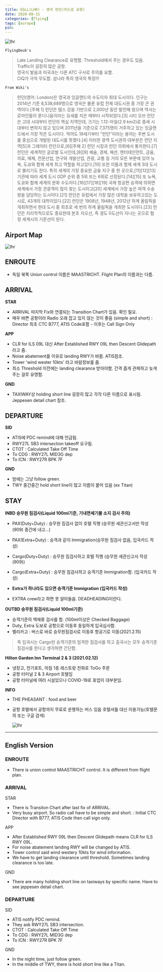 ```yaml
---
title: EGLL(LHR) - 영국 런던(히드로 공항)
date: 2020-08-31
categories: [Flying]
tags: [europe]
pin:
---
```

![lhr](/img/flying/airport/lhr.jpg)

`FlyingDeuk's`
>Late Landing Clearance로 유명함. Threshold에서 주는 경우도 있음. <br>
Traffic이 굉장히 많은 공항. <br>
영국식 발음과 미국과는 다른 ATC 구사로 주의를 요함. <br>
CIQ가 극악 무도함. 섬나라 특히 영국의 특징!!!

`From Wiki's`
>런던(영어: London)은 영국과 잉글랜드의 수도이자 최대 도시이다. 인구는 2014년 기준 8,538,689명으로 영국은 물론 유럽 전체 대도시권 중 가장 큰 권역이다.[주해 1] 런던은 템스 강을 기반으로 2,000년 동안 발전해 왔으며 역사는 로마인들이 론디니움이라는 요새를 지은 때부터 시작되었다.[3] 시티 오브 런던은 고대 시대부터 런던의 핵심 지역인데, 크기는 1.12-마일(2.9 km2)로 중세 시대부터 변하지 않고 있으며 2011년을 기준으로 7,375명이 거주하고 있는 잉글랜드에서 가장 작은 도시이다. 적어도 19세기부터 "런던"이라는 용어는 주변 도시를 중심으로 개발된 대도시를 뜻했다.[4] 이러한 광역 도시권의 대부분은 런던 지역[5]과 그레이터 런던으로,[6][주해 2] 런던 시장과 런던 의회에서 통치한다.[7]
런던은 세계적인 글로벌 도시인데,[8][9] 예술, 경제, 패션, 엔터테인먼트, 금융, 의료, 매체, 전문산업, 연구와 개발산업, 관광, 교통 등 거의 모든 부문에 있어 뉴욕, 도쿄와 함께 세계 최고 역할을 하고있다.[10] 또한 이들과 함께 세계 3대 도시로 불리기도 한다. 특히 세계의 가장 중요한 금융 지구 중 한 곳으로,[11][12][13] 기관에 따라 세계 도시 GDP 순위 중 5위 또는 6위로 선정된다.[14][15] 또 뉴욕, 도쿄와 함께 세계의 문화 수도이다.[16][17][18][19] 국제 항공편 승객에 의하면 세계에서 가장 관광객이 많이 찾는 도시이고[20] 세계에서 가장 높은 여객 수송량을 담당하는 도시이다.[21] 런던은 유럽에서 가장 많은 대학을 보유하고있는 도시로, 43개의 대학이있다.[22] 런던은 1908년, 1948년, 2012년 하계 올림픽을 개최하면서 현대 도시 중 최초로 세 번의 하계 올림픽을 개최한 도시이다.[23]
런던은 지리학적으로도 중요한데 본초 자오선, 즉 경도 0도선이 지나는 곳으로 협정 세계시의 기준선이 된다.

## Airport Map
![lhr](/img/flying/airport/lhr_ap.jpg)

## ENROUTE
- 독일 북쪽 Union control 이름은 MAASTRICHT. Flight Plan의 이름과는 다름.

## ARRIVAL
**STAR**
- ARRIVAL 마지막 Fix와 연결되는 Transition Chart가 있음. 확인 필요.
- 매우 바쁜 공항이라 Radio 오래 잡고 있지 않는 것이 좋음 (simple and short) : Director 최초 CTC B777, ATIS Code포함 - 이후는 Call Sign Only

**APP**
- CLR for ILS 09L 대신 After Established RWY 09L then Descent Glidepath라고 줌.
- Noise abatement를 이유로 landing RWY가 바뀜. ATIS참조.
- Tower 'wind wester 10kts' 라고 바람정보를 줌.
- 최소 Threshold 이전에는 landing clearance 받아야함. 간격 좁게 관제하고 늦게 주는 걸루 유명함.

**GND**
- TAXIWAY상 holding short line 굉장히 많고 각각 다른 이름으로 표시됨. Jeppesen detail chart 참조.

## DEPARTURE
**SID**
- ATIS에 PDC remind에 대해 언급됨.
- RWY27L SB3 intersection takeoff 요구됨.
- CTOT : Calculated Take Off Time
- To CDG : RWY27L MID3G dep
- To ICN : RWY27R BPK 7F

**GND**
- 밤에는 그냥 follow green.
- TWY 중간중간 hold short line이 많고 이름이 붙어 있음 (ex Titan)

## STAY
**INBD 승무원 짐검사(Liquid 100ml기준, 기내면세기물 소지 검사 주의)**
- PAX(Duty+Duty) : 승무원 짐검사 없이 호텔 직행 (승무원 세관신고서만 작성(909) 중간에 내고...)
- PAX(Extra+Duty) : 승객과 같이 Immigration(승무원 짐검사 없음, 입국카드 작성)
- Cargo(Duty+Duty) : 승무원 짐검사하고 호텔 직행 (승무원 세관신고서 작성(909))
- Cargo(Extra+Duty) : 승무원 짐검사하고 승객기준 Immigration함. (입국카드 작성)

- **Extra가 하나라도 있으면 승객기준 Immigration (입국카드 작성)**
- EXTRA crew라고 하면 못 알아들음. DEADHEADING이란다.

**OUTBD 승무원 짐검사(Liquid 100ml기준)**
- 승객기준의 액체류 검사를 함. (100ml이상은 Checked Baggage)
- Duty, Extra 도보로 공항으로 이동후 동일하게 입국심사함.
- 벨리카고 : 버스로 바로 승무원짐검사로 이동후 항공기로 이동(2021.2.15)
> 즉 입국시는 Cargo만 승객기준의 엄격한 짐검사를 하고 출국시는 모두 승객기준 짐검사를 한다고 생각하면 간단함.


**Hilton Garden Inn Terminal 2 & 3 (2021.02.12)**
- 냉장고, 전기포트, 아침 1층 레스토랑 전화로 ToGo 주문
- 공항 터미널 2 & 3 Airport 호텔임
- 공항 터미널에 여러 시설있으나 COVID-19로 휴업이 대부분임.

**INFO**
- THE PHEASANT : food and beer
- 공항 호텔에서 공항까지 무료로 운행하는 버스 있음 호텔셔틀 대신 이용가능(호텔문의 또는 구글 검색)

  ![lhr](/img/flying/airport/lhr-info.jpg)

--------
## English Version
### ENROUTE
- There is union control MAASTRICHT control. It is different from flight plan.

### ARRIVAL
STAR
- There is Transiton Chart after last fix of ARRIVAL.
- Very busy airport. So radio call have to be simple and short. : Initial CTC Director with B777, ATIS Code then call sign only.

APP
- After Established RWY 09L then Descent Glidepath means CLR for ILS RWY 09L.
- For noise abatement landing RWY will be changed by ATIS.
- Tower control said wind westery 10kts for wind information.
- We have to get landing clearance until threshold. Sometimes landing clearance is too late.

GND
- There are many holding short line on taxiways by specific name. Have to see jeppesen detail chart.

### DEPARTURE
SID
- ATIS notify PDC remind.
- They ask RWY27L SB3 intersection.
- CTOT : Calculated Take Off Time
- To CDG : RWY27L MID3G dep
- To ICN : RWY27R BPK 7F

GND
- In the night time, just follow green.
- In the middle of TWY, there is hold short line like a Titan.
